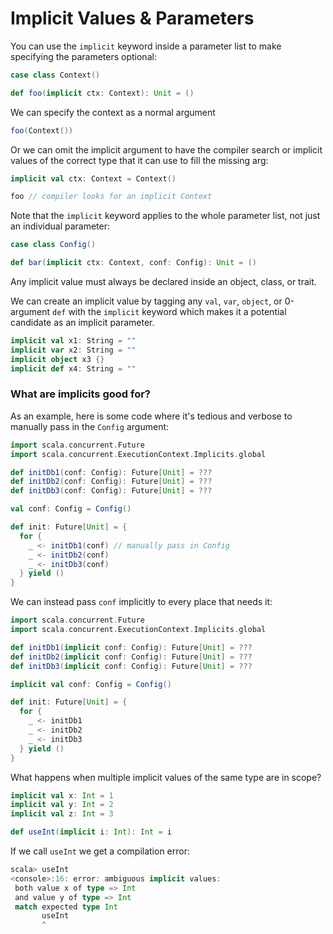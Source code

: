 <h1>Implicit Values & Parameters</h1>

You can use the `implicit` keyword inside a parameter list to make specifying the parameters optional:

```scala
case class Context()

def foo(implicit ctx: Context): Unit = ()
```

We can specify the context as a normal argument

```scala
foo(Context())
```

Or we can omit the implicit argument to have the compiler search or implicit values of the correct type that it can use 
to fill the missing arg:

```scala
implicit val ctx: Context = Context()

foo // compiler looks for an implicit Context
```

Note that the `implicit` keyword applies to the whole parameter list, not just an individual parameter:

```scala
case class Config()

def bar(implicit ctx: Context, conf: Config): Unit = ()
```

Any implicit value must always be declared inside an object, class, or trait.

We can create an implicit value by tagging any `val`, `var`, `object`, or 0-argument `def` with the `implicit` keyword 
which makes it a potential candidate as an implicit parameter.

```scala
implicit val x1: String = ""
implicit var x2: String = ""
implicit object x3 {}
implicit def x4: String = ""
```

<h3>What are implicits good for?</h3>

As an example, here is some code where it's tedious and verbose to manually pass in the `Config` argument:


```scala
import scala.concurrent.Future
import scala.concurrent.ExecutionContext.Implicits.global

def initDb1(conf: Config): Future[Unit] = ???
def initDb2(conf: Config): Future[Unit] = ???
def initDb3(conf: Config): Future[Unit] = ???

val conf: Config = Config()

def init: Future[Unit] = {
  for {
    _ <- initDb1(conf) // manually pass in Config
    _ <- initDb2(conf)
    _ <- initDb3(conf)
  } yield ()
}
```

We can instead pass `conf` implicitly to every place that needs it:

```scala
import scala.concurrent.Future
import scala.concurrent.ExecutionContext.Implicits.global

def initDb1(implicit conf: Config): Future[Unit] = ???
def initDb2(implicit conf: Config): Future[Unit] = ???
def initDb3(implicit conf: Config): Future[Unit] = ???

implicit val conf: Config = Config()

def init: Future[Unit] = {
  for {
    _ <- initDb1
    _ <- initDb2
    _ <- initDb3
  } yield ()
}
```

What happens when multiple implicit values of the same type are in scope?

```scala
implicit val x: Int = 1
implicit val y: Int = 2
implicit val z: Int = 3

def useInt(implicit i: Int): Int = i
```

If we call `useInt` we get a compilation error:

```scala
scala> useInt
<console>:16: error: ambiguous implicit values:
 both value x of type => Int
 and value y of type => Int
 match expected type Int
       useInt
       ^
```